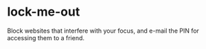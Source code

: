 # lock-me-out
Block websites that interfere with your focus, and e-mail the PIN for accessing them to a friend.

